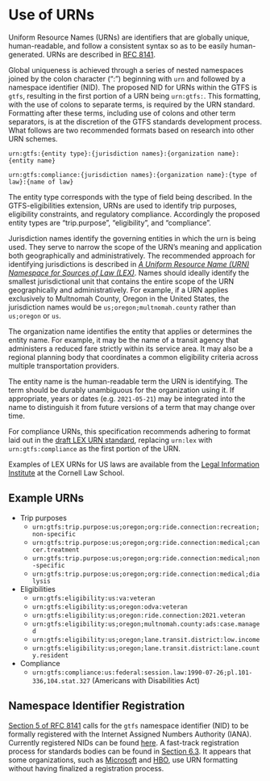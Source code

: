 # Use of URNs

Uniform Resource Names (URNs) are identifiers that are globally unique, human-readable, and follow a consistent syntax so as to be easily human-generated. URNs are described in [RFC 8141](https://www.ietf.org/rfc/rfc8141.html).

Global uniqueness is achieved through a series of nested namespaces joined by the colon character (“:”) beginning with `urn` and followed by a namespace identifier (NID). The proposed NID for URNs within the GTFS is `gtfs`, resulting in the first portion of a URN being `urn:gtfs:`. This formatting, with the use of colons to separate terms, is required by the URN standard. Formatting after these terms, including use of colons and other term separators, is at the discretion of the GTFS standards development process. What follows are two recommended formats based on research into other URN schemes.

`urn:gtfs:{entity type}:{jurisdiction names}:{organization name}:{entity name}`

`urn:gtfs:compliance:{jurisdiction names}:{organization name}:{type of law}:{name of law}`

The entity type corresponds with the type of field being described. In the GTFS-eligibilities extension, URNs are used to identify trip purposes, eligibility constraints, and regulatory compliance. Accordingly the proposed entity types are “trip.purpose”, “eligibility”, and “compliance”.

Jurisdiction names identify the governing entities in which the urn is being used. They serve to narrow the scope of the URN’s meaning and application both geographically and administratively. The recommended approach for identifying jurisdictions is described in _[A Uniform Resource Name (URN) Namespace for Sources of Law (LEX)](https://datatracker.ietf.org/doc/html/draft-spinosa-urn-lex-14)_. Names should ideally identify the smallest jurisdictional unit that contains the entire scope of the URN geographically and administratively. For example, if a URN applies exclusively to Multnomah County, Oregon in the United States, the jurisdiction names would be `us;oregon;multnomah.county` rather than `us;oregon` or `us`.

The organization name identifies the entity that applies or determines the entity name. For example, it may be the name of a transit agency that administers a reduced fare strictly within its service area. It may also be a regional planning body that coordinates a common eligibility criteria across multiple transportation providers.

The entity name is the human-readable term the URN is identifying. The term should be durably unambiguous for the organization using it. If appropriate, years or dates (e.g. `2021-05-21`) may be integrated into the name to distinguish it from future versions of a term that may change over time.

For compliance URNs, this specification recommends adhering to format laid out in the [draft LEX URN standard](https://datatracker.ietf.org/doc/html/draft-spinosa-urn-lex-13#section-1.4), replacing `urn:lex` with `urn:gtfs:compliance` as the first portion of the URN. 

Examples of LEX URNs for US laws are available from the [Legal Information Institute](https://www.law.cornell.edu/wiki/lexcraft/urn_lex_illustrative_examples) at the Cornell Law School.

## Example URNs

* Trip purposes
    * `urn:gtfs:trip.purpose:us;oregon;org:ride.connection:recreation;non-specific`
    * `urn:gtfs:trip.purpose:us;oregon;org:ride.connection:medical;cancer.treatment`
    * `urn:gtfs:trip.purpose:us;oregon;org:ride.connection:medical;non-specific`
    * `urn:gtfs:trip.purpose:us;oregon;org:ride.connection:medical;dialysis`
* Eligibilities
    * `urn:gtfs:eligibility:us:va:veteran`
    * `urn:gtfs:eligibility:us;oregon:odva:veteran`
    * `urn:gtfs:eligibility:us;oregon:ride.connection:2021.veteran`
    * `urn:gtfs:eligibility:us;oregon;multnomah.county:ads:case.managed`
    * `urn:gtfs:eligibility:us;oregon;lane.transit.district:low.income`
    * `urn:gtfs:eligibility:us;oregon;lane.transit.district:lane.county.resident`
* Compliance
    * `urn:gtfs:compliance:us:federal:session.law:1990-07-26;pl.101-336,104.stat.327` (Americans with Disabilities Act)

## Namespace Identifier Registration

[Section 5 of RFC 8141](https://www.ietf.org/rfc/rfc8141.html#section-5) calls for the `gtfs` namespace identifier (NID) to be formally registered with the Internet Assigned Numbers Authority (IANA). Currently registered NIDs can be found [here](https://www.iana.org/assignments/urn-namespaces/urn-namespaces.xhtml). A fast-track registration process for standards bodies can be found in [Section 6.3](https://www.ietf.org/rfc/rfc8141.html#section-6.3). It appears that some organizations, such as [Microsoft](https://docs.microsoft.com/en-us/linkedin/shared/api-guide/concepts/urns) and [HBO](https://play.hbomax.com/page/urn:hbo:page:GWPUe_AuML52-hAEAAAAJ:type:feature), use URN formatting without having finalized a registration process.
